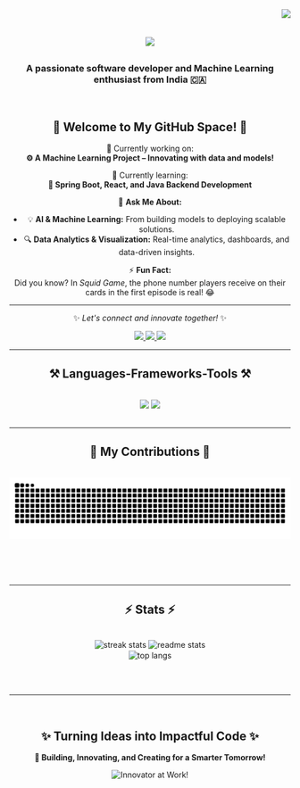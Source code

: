 <img align="right" src="https://visitor-badge.laobi.icu/badge?page_id=Champ2979.Champ2979" />

<h1 align="center">
    <img src="https://readme-typing-svg.herokuapp.com/?font=Righteous&size=35&center=true&vCenter=true&width=500&height=70&duration=4000&lines=Hi+There!+👋;+I'm+Pranav+Pratyush!;" />
</h1>

<h3 align="center">A passionate software developer and Machine Learning enthusiast from India 🇨🇦</h3>

<br/>

<div align="center">

<h2>🚀 Welcome to My GitHub Space! 🚀</h2>

🔭 Currently working on:  
<strong>⚙️ A Machine Learning Project – Innovating with data and models!</strong>

🌱 Currently learning:  
<strong>🌿 Spring Boot, React, and Java Backend Development</strong>

💬 **Ask Me About:**  
- 💡 <strong>AI & Machine Learning:</strong> From building models to deploying scalable solutions.  
- 🔍 <strong>Data Analytics & Visualization:</strong> Real-time analytics, dashboards, and data-driven insights.  

⚡ <strong>Fun Fact:</strong>  
Did you know? In *Squid Game*, the phone number players receive on their cards in the first episode is real! 😂

---

✨ *Let's connect and innovate together!* ✨

</div>

 
<div align="center"> 
  <a href="mailto:pranavpratyush2007@gmail.com">
    <img src="https://img.shields.io/badge/Gmail-333333?style=for-the-badge&logo=gmail&logoColor=red" />
  </a>
  <a href="https://www.linkedin.com/in/pranav-pratyush/" target="_blank">
    <img src="https://img.shields.io/badge/LinkedIn-0077B5?style=for-the-badge&logo=linkedin&logoColor=white" target="_blank" />
  </a>
  <a href="https://github.com/Champ2979" target="_blank">
     <img src="https://img.shields.io/badge/Portfolio-FF5722?style=for-the-badge&logo=todoist&logoColor=white" target="_blank" /> <!-- sqlite, safari, google-chrome are other good icon options -->
  </a>
</div>

 <hr/>
 
<h2 align="center">⚒️ Languages-Frameworks-Tools ⚒️</h2>
<br/>
<div align="center">
    <img src="https://skillicons.dev/icons?i=react,bootstrap,mui,html,css,vscode,github,vite,figma,tailwind,git,r" />
    <img src="https://skillicons.dev/icons?i=nodejs,python,ai,javascript,typescript,discord,tensorflow,mongodb,c,java,nextjs,mysql,flask" /><br>
</div>

<br/>
<hr/>

<div align="center">
  <h2>🐍 My Contributions 🐍</h2>
  <br>
  <img alt="snake eating my contributions" src="https://raw.githubusercontent.com/Champ2979/Champ2979/output/github-contribution-grid-snake.svg" />
  
  <br/><br/><br/>
</div>

<hr/>

<h2 align="center">⚡ Stats ⚡</h2>
<br>
<div align=center>
  <img width=390 src="https://github-readme-streak-stats-salesp07.vercel.app/?user=salesp07&count_private=true&theme=react&border_radius=10" alt="streak stats"/>
  <img width=390 src="https://github-readme-stats-salesp07.vercel.app/api?username=salesp07&count_private=true&show_icons=true&theme=react&rank_icon=github&border_radius=10" alt="readme stats" />
  <br/>
  <img width=325 align="center" src="https://github-readme-stats-salesp07.vercel.app/api/top-langs/?username=salesp07&hide=HTML&langs_count=8&layout=compact&theme=react&border_radius=10&size_weight=0.5&count_weight=0.5&exclude_repo=github-readme-stats" alt="top langs" />
</div>

<br/><br/>

<hr/>

<br/>

<div align="center">

<h2>✨ Turning Ideas into Impactful Code ✨</h2>

<p><strong>🚀 Building, Innovating, and Creating for a Smarter Tomorrow!</strong></p>

<img height='64' style='border:0px;height:64px;' src='https://image.spreadshirtmedia.com/image-server/v1/products/T1459A839PA3861PT28D1040305212W5823H10000/views/1,width=800,height=800,appearanceId=839,backgroundColor=F2F2F2/solo-leveling-arise-sticker.jpg?v=3' border='0' alt='Innovator at Work!' />

</div>

<br/>

